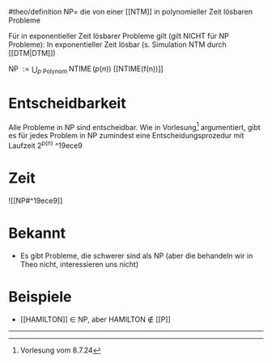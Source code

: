 #theo/definition
$\mathrm{NP} =$ die von einer [[NTM]] in polynomieller Zeit lösbaren Probleme 

Für in exponentieller Zeit lösbarer Probleme gilt (gilt NICHT für NP Probleme):
	In exponentieller Zeit lösbar (s. Simulation NTM durch [[DTM|DTM]])


$\text { NP }:=\bigcup_{p \text { Polynom }} \operatorname{NTIME}(p(n))$
[[NTIME(f(n))]]

# Entscheidbarkeit
Alle Probleme in NP sind entscheidbar. 
Wie in Vorlesung[^1] argumentiert, gibt es für jedes Problem in NP zumindest eine Entscheidungsprozedur mit Laufzeit $2^{p(n)}$ ^19ece9

# Zeit
![[NP#^19ece9]]

# Bekannt
- Es gibt Probleme, die schwerer sind als NP (aber die behandeln wir in Theo nicht, interessieren uns nicht)


# Beispiele
- [[HAMILTON]] $\in$ NP, aber HAMILTON $\not \in$ [[P]]




___
[^1]: Vorlesung vom 8.7.24